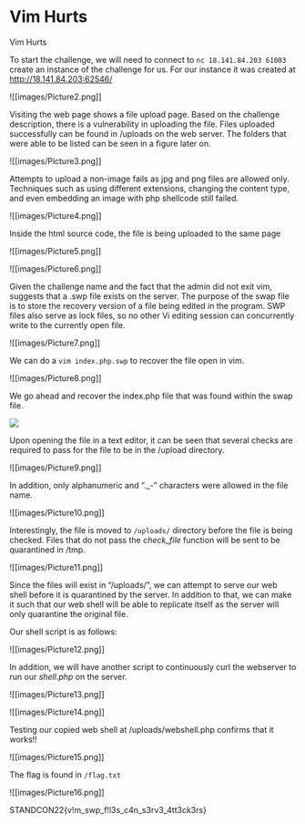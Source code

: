 # Vim Hurts

             

Vim Hurts

To start the challenge, we will need to connect to `nc 18.141.84.203 61003` create an instance of the challenge for us. For our instance it was created at http://18.141.84.203:62546/

![[images/Picture2.png]]

Visiting the web page shows a file upload page. Based on the challenge description, there is a vulnerability in uploading the file. Files uploaded successfully can be found in /uploads on the web server. The folders that were able to be listed can be seen in a figure later on.

![[images/Picture3.png]]

Attempts to upload a non-image fails as jpg and png files are allowed only. Techniques such as using different extensions, changing the content type, and even embedding an image with php shellcode still failed.

![[images/Picture4.png]]

Inside the html source code, the file is being uploaded to the same page

![[images/Picture5.png]]

![[images/Picture6.png]]

Given the challenge name and the fact that the admin did not exit vim, suggests that a .swp file exists on the server. The purpose of the swap file is to store the recovery version of a file being edited in the program. SWP files also serve as lock files, so no other Vi editing session can concurrently write to the currently open file.

![[images/Picture7.png]]

We can do a `vim index.php.swp` to recover the file open in vim.

![[images/Picture8.png]]

We go ahead and recover the index.php file that was found within the swap file.

![](file:///C:/Users/reube/AppData/Local/Temp/msohtmlclip1/01/clip_image015.png)

Upon opening the file in a text editor, it can be seen that several checks are required to pass for the file to be in the /upload directory.

![[images/Picture9.png]]

In addition, only alphanumeric and “._-” characters were allowed in the file name.

![[images/Picture10.png]]

Interestingly, the file is moved to `/uploads/` directory before the file is being checked. Files that do not pass the _check_file_ function will be sent to be quarantined in /tmp.

![[images/Picture11.png]]

Since the files will exist in “/uploads/”, we can attempt to serve our web shell before it is quarantined by the server. In addition to that, we can make it such that our web shell will be able to replicate itself as the server will only quarantine the original file.

Our shell script is as follows:

![[images/Picture12.png]]

In addition, we will have another script to continuously curl the webserver to run our _shell.php_ on the server.

![[images/Picture13.png]]

![[images/Picture14.png]]

Testing our copied web shell at /uploads/webshell.php confirms that it works!!

![[images/Picture15.png]]

The flag is found in `/flag.txt`

![[images/Picture16.png]]

STANDCON22{v!m_swp_f!l3s_c4n_s3rv3_4tt3ck3rs}